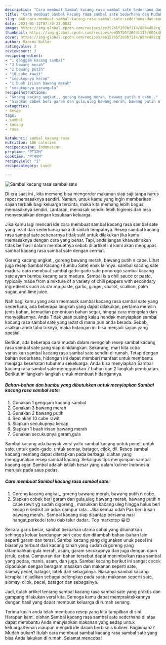 ```yaml
---
description: "Cara membuat Sambal kacang rasa sambal sate Sederhana dan Mudah Dibuat"
title: "Cara membuat Sambal kacang rasa sambal sate Sederhana dan Mudah Dibuat"
slug: 846-cara-membuat-sambal-kacang-rasa-sambal-sate-sederhana-dan-mudah-dibuat
date: 2021-01-12T07:40:23.003Z
image: https://img-global.cpcdn.com/recipes/ee357b5f269bf114/680x482cq70/sambal-kacang-rasa-sambal-sate-foto-resep-utama.jpg
thumbnail: https://img-global.cpcdn.com/recipes/ee357b5f269bf114/680x482cq70/sambal-kacang-rasa-sambal-sate-foto-resep-utama.jpg
cover: https://img-global.cpcdn.com/recipes/ee357b5f269bf114/680x482cq70/sambal-kacang-rasa-sambal-sate-foto-resep-utama.jpg
author: Marcus Butler
ratingvalue: 3
reviewcount: 3
recipeingredient:
- "1 genggam kacang sambal"
- "3 bawang merah"
- "2 bawang putih"
- "10 cabe rawit"
- "secukupnya kecap"
- "1 buah irisan bawang merah"
- "secukupnya garamgula"
recipeinstructions:
- "Goreng kacang angkat,, goreng bawang merah, bawang putih n cabe.."
- "Siapkan cobek beri garam dan gula,uleg bawang merah, bawang putih n cabe rawit yg sudah digoreng,, masukkan kacang uleg hingga halus beri kecap n sedikit air aduk campur rata.. Jika semua udah Pas beri irisan bawang merah.. Sambal kacang siap disantap bersama nasi hangat,perkedel tahu dab telur dadar.. Top markotop 😀😊"
categories:
- Resep
tags:
- sambal
- kacang
- rasa

katakunci: sambal kacang rasa 
nutrition: 106 calories
recipecuisine: Indonesian
preptime: "PT12M"
cooktime: "PT49M"
recipeyield: "1"
recipecategory: Lunch

---
```



![Sambal kacang rasa sambal sate](https://img-global.cpcdn.com/recipes/ee357b5f269bf114/680x482cq70/sambal-kacang-rasa-sambal-sate-foto-resep-utama.jpg)

Di era  saat ini , kita memang bisa mengorder makanan siap saji tanpa harus repot memasaknya sendiri. Namun, untuk kamu yang ingin memberikan sajian terbaik bagi keluarga tercinta, maka kita memang lebih bagus memasaknya sendiri. Lantaran, memasak sendiri lebih higienis dan bisa menyesuaikan dengan kesukaan keluarga.

Jika kamu lagi mencari ide cara membuat sambal kacang rasa sambal sate yang lezat dan sederhana,maka di sinilah tempatnya. Resep sambal kacang rasa sambal sate  sebenarnya tidak sulit untuk dilakukan jika kamu memasaknya dengan cara yang benar. Tapi, anda jangan khawatir akan tidak berhasil dalam membuatnya 
sebab di artikel ini kami akan mengupas sambal kacang rasa sambal sate dengan cermat.  

Goreng kacang angkat,, goreng bawang merah, bawang putih n cabe. Lihat juga resep Sambal Kacang (Bumbu Sate) enak lainnya. sambal kacang sate madura cara membuat sambal gado-gado sate ponorogo sambal kacang sate ayam bumbu kacang sate madura. Sambal is a chili sauce or paste, typically made from a mixture of a variety of chili peppers with secondary ingredients such as shrimp paste, garlic, ginger, shallot, scallion, palm sugar, and lime juice.

Nah bagi kamu yang akan memasak sambal kacang rasa sambal sate yang sederhana, ada beberapa langkah yang dapat dilakukan, pertama memilih jenis bahan, kemudian penentuan bahan segar, hingga cara mengolah dan menyajikannya. Anda Tidak usah pusing kalau hendak menyiapkan sambal kacang rasa sambal sate yang lezat di mana pun anda berada. Sebab, asalkan anda  tahu triknya, maka hidangan ini bisa menjadi sajian yang spesial.

Berikut, ada beberapa cara mudah dalam mengolah resep sambal kacang rasa sambal sate yang siap dihidangkan. Sekarang, mari kita coba variasikan sambal kacang rasa sambal sate sendiri di rumah. Tetap dengan bahan sederhana, hidangan ini dapat memberi manfaat untuk membantu menjaga kesehatan tubuhmu sekeluarga. Anda bisa menyiapkan Sambal kacang rasa sambal sate menggunakan 7 bahan dan 2 langkah pembuatan. Berikut ini langkah-langkah untuk membuat hidangannya.

<!--inarticleads1-->

##### Bahan-bahan dan bumbu yang dibutuhkan untuk menyiapkan Sambal kacang rasa sambal sate:

1. Gunakan 1 genggam kacang sambal
1. Gunakan 3 bawang merah
1. Gunakan 2 bawang putih
1. Sediakan 10 cabe rawit
1. Siapkan secukupnya kecap
1. Siapkan 1 buah irisan bawang merah
1. Gunakan secukupnya garam,gula


Sambal kacang ada banyak versi yaitu sambal kacang untuk pecel, untuk sate, untuk gado-gado, untuk somay, batagor, cilok, dll. Resep sambal kacang memang dapat diterapkan pada berbagai olahan yang menggunakan resep sambal kacang. Sekaligus tips menyimpan sambal kacang agar. Sambal adalah istilah besar yang dalam kuliner Indonesia merujuk pada saus pedas. 

<!--inarticleads2-->

##### Cara membuat Sambal kacang rasa sambal sate:

1. Goreng kacang angkat,, goreng bawang merah, bawang putih n cabe..
1. Siapkan cobek beri garam dan gula,uleg bawang merah, bawang putih n cabe rawit yg sudah digoreng,, masukkan kacang uleg hingga halus beri kecap n sedikit air aduk campur rata.. Jika semua udah Pas beri irisan bawang merah.. Sambal kacang siap disantap bersama nasi hangat,perkedel tahu dab telur dadar.. Top markotop 😀😊


Secara garis besar, sambal berbahan utama cabai yang dilumatkan sehingga keluar kandungan sari cabe dan ditambah bahan-bahan lain seperti garam dan terasi. Sambal kacang yang digunakan unuk pecel ini biasanya terbuat dari kacang tanah yang sudah di goreng yang ditambahkan gula merah, asam, garam secukupnya dan juga dengan daun jeruk, cabai. Campuran dari bahan tersebut dapat menimbulkan rasa sambal yang pedas, manis, asam, dan juga. Sambal kacang berikut ini sangat cocok dipadukan dengan beragam masakan dan makanan seperti sate, siomay,pecel, batagor, lotek dan sebagainya. Biasanya sambal kacang kerapkali dijadikan sebagai pelengkap pada suatu makanan seperti sate, siomay, cilok, pecel, batagor dan sebagainya. 

Jadi, itulah artikel tentang  sambal kacang rasa sambal sate  yang praktis dan gampang dilakukan versi kita. Semoga kamu dapat mempraktekkannya dengan hasil yang dapat membuat keluarga di rumah senang. 

Terima kasih anda telah membaca resep yang kita tampilkan di sini. Harapan kami, olahan  Sambal kacang rasa sambal sate sederhana di atas dapat membantu Anda menyiapkan makanan yang sedap untuk keluarga/teman maupun menjadi ide dalam berbisnis kuliner. Bagaimana? Mudah bukan? Itulah cara membuat sambal kacang rasa sambal sate yang bisa Anda lakukan di rumah. Selamat mencoba!

